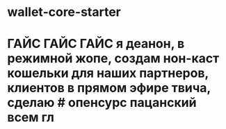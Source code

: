 # wallet-core-starter

# ГАЙС ГАЙС ГАЙС я деанон, в режимной жопе, создам нон-каст кошельки для наших партнеров, клиентов в прямом эфире твича, сделаю # опенсурс пацанский всем гл
